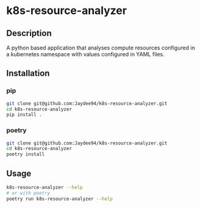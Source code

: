 # k8s-resource-analyzer

## Description

A python based application that analyses compute resources configured in a kubernetes namespace with values configured in YAML files.

## Installation

### pip

```bash
git clone git@github.com:Jaydee94/k8s-resource-analyzer.git
cd k8s-resource-analyzer
pip install .
```

### poetry

```bash
git clone git@github.com:Jaydee94/k8s-resource-analyzer.git
cd k8s-resource-analyzer
poetry install
```

## Usage

```bash
k8s-resource-analyzer --help
# or with poetry
poetry run k8s-resource-analyzer --help
```
